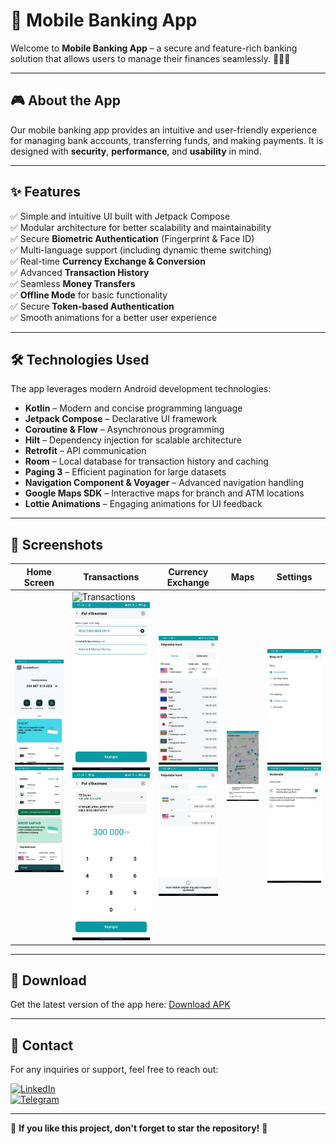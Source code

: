 # 💼 Mobile Banking App

Welcome to **Mobile Banking App** – a secure and feature-rich banking solution that allows users to manage their finances seamlessly. 🏦👨‍💻

---

## 🎮 About the App
Our mobile banking app provides an intuitive and user-friendly experience for managing bank accounts, transferring funds, and making payments. It is designed with **security**, **performance**, and **usability** in mind.

---

## ✨ Features
✅ Simple and intuitive UI built with Jetpack Compose  
✅ Modular architecture for better scalability and maintainability  
✅ Secure **Biometric Authentication** (Fingerprint & Face ID)  
✅ Multi-language support (including dynamic theme switching)  
✅ Real-time **Currency Exchange & Conversion**  
✅ Advanced **Transaction History**  
✅ Seamless **Money Transfers**  
✅ **Offline Mode** for basic functionality  
✅ Secure **Token-based Authentication**  
✅ Smooth animations for a better user experience  

---

## 🛠 Technologies Used
The app leverages modern Android development technologies:
- **Kotlin** – Modern and concise programming language
- **Jetpack Compose** – Declarative UI framework
- **Coroutine & Flow** – Asynchronous programming
- **Hilt** – Dependency injection for scalable architecture
- **Retrofit** – API communication
- **Room** – Local database for transaction history and caching
- **Paging 3** – Efficient pagination for large datasets
- **Navigation Component & Voyager** – Advanced navigation handling
- **Google Maps SDK** – Interactive maps for branch and ATM locations
- **Lottie Animations** – Engaging animations for UI feedback

---

## 📸 Screenshots
| Home Screen | Transactions | Currency Exchange | Maps | Settings |
|------------|-------------|----------------|------|---------|
|  <img src="https://github.com/Khonsaid/Mobile-Banking/blob/main/photo_2025-03-20_12-08-14.jpg" width="200">  <img src="https://github.com/Khonsaid/Mobile-Banking/blob/main/photo_2025-03-20_12-08-31.jpg" width="200">| ![Transactions](https://via.placeholder.com/200) <img src="https://github.com/Khonsaid/Mobile-Banking/blob/main/photo_2025-03-20_12-24-47.jpg" width="200"> <img src="https://github.com/Khonsaid/Mobile-Banking/blob/main/photo_2025-03-20_12-24-48.jpg" width="200"> | <img src="https://github.com/Khonsaid/Mobile-Banking/blob/main/photo_2025-03-20_12-08-16.jpg" width="200">  <img src="https://github.com/Khonsaid/Mobile-Banking/blob/main/photo_2025-03-20_12-20-00.jpg" width="200">| <img src="https://github.com/Khonsaid/Mobile-Banking/blob/main/photo_2025-03-20_12-08-45.jpg" width="200">|  <img src="https://github.com/Khonsaid/Mobile-Banking/blob/main/photo_2025-03-20_12-08-25.jpg" width="200"> <img src="https://github.com/Khonsaid/Mobile-Banking/blob/main/photo_2025-03-20_12-20-52.jpg" width="200"> |

---

## 💾 Download
Get the latest version of the app here: [Download APK](#)

---

## 📩 Contact
For any inquiries or support, feel free to reach out:

[![LinkedIn](https://img.shields.io/badge/LinkedIn-Profile-blue?style=for-the-badge&logo=linkedin)](https://www.linkedin.com/in/khonsaid)  
[![Telegram](https://img.shields.io/badge/Telegram-Message-blue?style=for-the-badge&logo=telegram)](https://t.me/xonsaid)

---

🌟 **If you like this project, don't forget to star the repository!** 🌟

